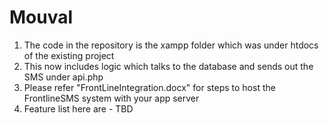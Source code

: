 Mouval
======
1. The code in the repository is the xampp folder which was under htdocs of the existing project
2. This now includes logic which talks to the database and sends out the SMS under api.php
3. Please refer "FrontLineIntegration.docx" for steps to host the FrontlineSMS system with your app server
4. Feature list here are - TBD
